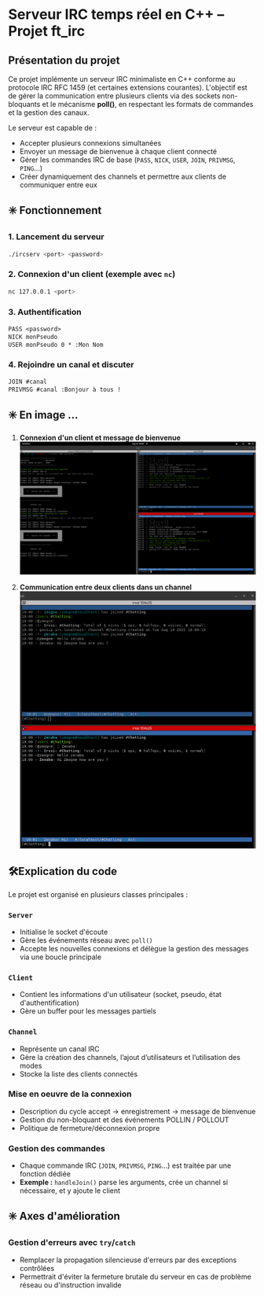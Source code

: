 # Serveur IRC temps réel en C++ – Projet ft_irc

## Présentation du projet

Ce projet implémente un serveur IRC minimaliste en C++ conforme au protocole IRC RFC 1459 (et certaines extensions courantes). L'objectif est de gérer la communication entre plusieurs clients via des sockets non-bloquants et le mécanisme **poll()**, en respectant les formats de commandes et la gestion des canaux.

Le serveur est capable de :
- Accepter plusieurs connexions simultanées
- Envoyer un message de bienvenue à chaque client connecté
- Gérer les commandes IRC de base (`PASS`, `NICK`, `USER`, `JOIN`, `PRIVMSG`, `PING`...)
- Créer dynamiquement des channels et permettre aux clients de communiquer entre eux

## ✳️ Fonctionnement

### 1. Lancement du serveur

```bash
./ircserv <port> <password>
```

### 2. Connexion d'un client (exemple avec `nc`)

```bash
nc 127.0.0.1 <port>
```

### 3. Authentification

```irc
PASS <password>
NICK monPseudo
USER monPseudo 0 * :Mon Nom
```

### 4. Rejoindre un canal et discuter

```irc
JOIN #canal
PRIVMSG #canal :Bonjour à tous !
```

## ✳️ En image ...

1. **Connexion d'un client et message de bienvenue**
![Connexion et message de bienvenue](screenshots/Screenshot%20from%202025-08-19%2009-58-18.png)

2. **Communication entre deux clients dans un channel**
![Deux clients communiquant dans un channel](screenshots/Screenshot%20from%202025-08-19%2010-01-14.png)

## 🛠Explication du code

Le projet est organisé en plusieurs classes principales :

### `Server`
- Initialise le socket d'écoute
- Gère les événements réseau avec `poll()`
- Accepte les nouvelles connexions et délègue la gestion des messages via une boucle principale

### `Client`
- Contient les informations d'un utilisateur (socket, pseudo, état d'authentification)
- Gère un buffer pour les messages partiels


### `Channel`
- Représente un canal IRC
- Gère la création des channels, l’ajout d’utilisateurs et l’utilisation des modes
- Stocke la liste des clients connectés


### Mise en oeuvre de la connexion 
- Description du cycle accept → enregistrement → message de bienvenue
- Gestion du non-bloquant et des événements POLLIN / POLLOUT
- Politique de fermeture/déconnexion propre

### Gestion des commandes
- Chaque commande IRC (`JOIN`, `PRIVMSG`, `PING`...) est traitée par une fonction dédiée
- **Exemple :** `handleJoin()` parse les arguments, crée un channel si nécessaire, et y ajoute le client

## ✳️ Axes d'amélioration

### Gestion d'erreurs avec `try`/`catch`
- Remplacer la propagation silencieuse d'erreurs par des exceptions contrôlées
- Permettrait d'éviter la fermeture brutale du serveur en cas de problème réseau ou d'instruction invalide

